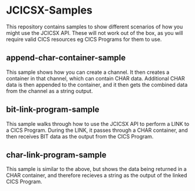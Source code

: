 # JCICSX-Samples

This repository contains samples to show different scenarios of how you might use the JCICSX API. 
These will not work out of the box, as you will require valid CICS resources eg CICS Programs for them to use. 

## append-char-container-sample

This sample shows how you can create a channel. It then creates a container in that channel, which can contain CHAR data. Additional CHAR data is then appended to the container, and it then gets the combined data from the channel as a string output. 
  
## bit-link-program-sample

This sample walks through how to use the JCICSX API to perform a LINK to a CICS Program. During the LINK, it passes through a CHAR container, and then receives BIT data as the output from the CICS Program. 
  
## char-link-program-sample

This sample is similar to the above, but shows the data being returned in a CHAR container, and therefore recieves a string as the output of the linked CICS Program. 
